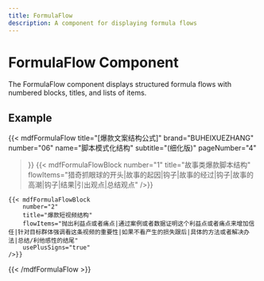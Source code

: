 ```yaml
---
title: FormulaFlow
description: A component for displaying formula flows
---
```


# FormulaFlow Component

The FormulaFlow component displays structured formula flows with numbered blocks, titles, and lists of items.

## Example

{{< mdfFormulaFlow
    title="[爆款文案结构公式]"
    brand="BUHEIXUEZHANG"
    number="06"
    name="脚本模式化结构"
    subtitle="(细化版)"
    pageNumber="4"
>}}
    {{< mdfFormulaFlowBlock
        number="1"
        title="故事类爆款脚本结构"
        flowItems="猎奇抓眼球的开头|故事的起因|钩子|故事的经过|钩子|故事的高潮|钩子|结果|引出观点|总结观点"
    />}}
    
    {{< mdfFormulaFlowBlock
        number="2"
        title="爆款短视频结构"
        flowItems="抛出利益点或者痛点|通过案例或者数据证明这个利益点或者痛点来增加信任|针对目标群体强调看这条视频的重要性|如果不看产生的损失跟后|具体的方法或者解决办法|总结/利他感性的结尾"
        usePlusSigns="true"
    />}}
{{< /mdfFormulaFlow >}} 